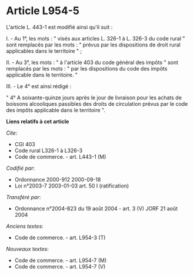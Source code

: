 # Article L954-5

L'article L. 443-1 est modifié ainsi qu'il suit :

I. - Au 1°, les mots : " visés aux articles L. 326-1 à L. 326-3 du code rural " sont remplacés par les mots : " prévus par
les dispositions de droit rural applicables dans le territoire " ;

II. - Au 3°, les mots : " à l'article 403 du code général des impôts " sont remplacés par les mots : " par les dispositions
du code des impôts applicable dans le territoire. "

III. - Le 4° est ainsi rédigé :

" 4° A soixante-quinze jours après le jour de livraison pour les achats de boissons alcooliques passibles des droits de
circulation prévus par le code des impôts applicable dans le territoire ".

**Liens relatifs à cet article**

_Cite_:

  - CGI 403
  - Code rural L326-1 à L326-3
  - Code de commerce. - art. L443-1 (M)

_Codifié par_:

  - Ordonnance 2000-912 2000-09-18
  - Loi n°2003-7 2003-01-03 art. 50 I (ratification)

_Transféré par_:

  - Ordonnance n°2004-823 du 19 août 2004 - art. 3 (V) JORF 21 août 2004

_Anciens textes_:

  - Code de commerce. - art. L954-3 (T)

_Nouveaux textes_:

  - Code de commerce. - art. L954-7 (M)
  - Code de commerce. - art. L954-7 (V)
